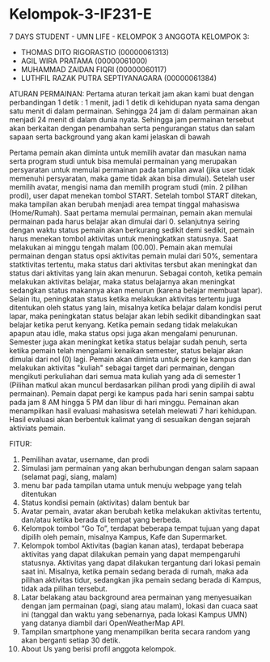 # Kelompok-3-IF231-E

7 DAYS STUDENT - UMN LIFE - KELOMPOK 3
ANGGOTA KELOMPOK 3:

-	THOMAS DITO RIGORASTIO			(00000061313)
-	AGIL WIRA PRATAMA				(00000061000)
-	MUHAMMAD ZAIDAN FIQRI			(00000060117)
-	LUTHFIL RAZAK PUTRA SEPTIYANAGARA	(00000061384)

ATURAN PERMAINAN:
Pertama aturan terkait jam akan kami buat dengan perbandingan 1 detik : 1 menit, jadi 1 detik 
di kehidupan nyata sama dengan satu menit di dalam permainan. Sehingga 24 jam di dalam 
permainan akan menjadi 24 menit di dalam dunia nyata. Sehingga jam permainan tersebut akan 
berkaitan dengan penambahan serta pengurangan status dan salam sapaan serta background yang 
akan kami jelaskan di bawah

Pertama pemain akan diminta untuk memilih avatar dan masukan nama serta program studi untuk 
bisa memulai permainan yang merupakan persyaratan untuk memulai permainan pada tampilan awal 
(jika user tidak memenuhi persyaratan, maka game tidak akan bisa dimulai). Setelah user 
memilih avatar, mengisi nama dan memilih program studi (min. 2 pilihan prodi), user dapat 
menekan tombol START. Setelah tombol START ditekan, maka tampilan akan berubah menjadi area 
tempat tinggal mahasiswa (Home/Rumah). Saat pertama memulai permainan, pemain akan memulai 
permainan pada harus belajar akan dimulai dari 0. 
selanjutnya seiring dengan waktu status pemain akan berkurang sedikit demi sedikit, pemain 
harus menekan tombol aktivitas untuk meningkatkan statusnya. Saat melakukan ai minggu tengah malam (00.00). Pemain akan memulai permainan dengan 
status opsi aktivitas pemain mulai dari 50%, sementara statktivitas 
tertentu, maka status dari aktivitas tersbut akan meningkat dan status dari aktivitas yang 
lain akan menurun. Sebagai contoh, ketika pemain melakukan aktivitas belajar, maka status 
belajarnya akan meningkat sedangkan status makannya akan menurun (karena belajar membuat 
lapar). Selain itu, peningkatan status ketika melakukan aktivitas tertentu juga ditentukan 
oleh status yang lain, misalnya ketika belajar dalam kondisi perut lapar, maka peningkatan 
status belajar akan lebih sedikit dibandingkan saat belajar ketika perut kenyang. Ketika 
pemain sedang tidak melakukan apapun atau idle, maka status opsi juga akan mengalami 
penurunan. Semester juga akan meningkat ketika status belajar sudah penuh, serta ketika 
pemain telah mengalami kenaikan semester, status belajar akan dimulai dari nol (0) lagi. 
Pemain akan diminta untuk pergi ke kampus dan melakukan aktivitas "kuliah" sebagai target 
dari permainan, dengan mengikuti perkuliahan dari semua mata kuliah yang ada di semester 1 
(Pilihan matkul akan muncul berdasarkan pilihan prodi yang dipilih di awal permainan). 
Pemain dapat pergi ke kampus pada hari senin sampai sabtu pada jam 8 AM hingga 5 PM dan 
libur di hari minggu. Pemainan akan menampilkan hasil evaluasi mahasiswa setelah melewati 
7 hari kehidupan. Hasil evaluasi akan berbentuk kalimat yang di sesuaikan dengan sejarah 
aktiviats pemain.

FITUR:
1.	Pemilihan avatar, username, dan prodi
2.	Simulasi jam permainan yang akan berhubungan dengan salam sapaan (selamat pagi, siang, 
	malam)
3.	menu bar pada tampilan utama untuk menuju webpage yang telah ditentukan
4.	Status kondisi pemain (aktivitas) dalam bentuk bar
5.	Avatar pemain, avatar akan berubah ketika melakukan aktivitas tertentu, dan/atau 
	ketika berada di tempat yang berbeda.
6.	Kelompok tombol “Go To”, terdapat beberapa tempat tujuan yang dapat dipilih oleh 
	pemain, misalnya Kampus, Kafe dan Supermarket.
7.	Kelompok tombol Aktivitas (bagian kanan atas), terdapat beberapa aktivitas yang dapat 
	dilakukan pemain yang dapat mempengaruhi statusnya. Aktivitas yang dapat dilakukan 
	tergantung dari lokasi pemain saat ini. Misalnya, ketika pemain sedang berada di 
	rumah, maka ada pilihan aktivitas tidur, sedangkan jika pemain sedang berada di 
	Kampus, tidak ada pilihan tersebut.
8.	Latar belakang atau background area permainan yang menyesuaikan dengan jam permainan 
	(pagi, siang atau malam), lokasi dan cuaca saat ini (tanggal dan waktu yang 
	sebenarnya, pada lokasi Kampus UMN) yang datanya diambil dari OpenWeatherMap API.
9.	Tampilan smartphone yang menampilkan berita secara random yang akan berganti setiap 
	30 detik.
10.	About Us yang berisi profil anggota kelompok.
